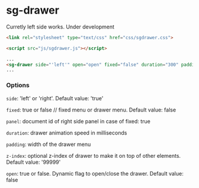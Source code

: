 # sg-drawer

Curretly left side works. Under development

```html
<link rel="stylesheet" type="text/css" href="css/sgdrawer.css">
```

```html
<script src="js/sgdrawer.js"></script>
```

```html
...
<sg-drawer side="'left'" open="open" fixed="false" duration="300" padding="250" template-url="modules/app/views/sg-sample-drawer-menu.html"></sg-drawer>
...
```

### Options
``side``: 'left' or 'right'. Default value: 'true'

``fixed``: true or false // fixed menu or drawer menu. Default value: false

``panel``: document id of right side panel in case of fixed: true

``duration``: drawer animation speed in milliseconds

``padding``: width of the drawer menu

``z-index``: optional z-index of drawer to make it on top of other elements. Default value: '99999'

``open``: true or false. Dynamic flag to open/close the drawer. Default value: false
